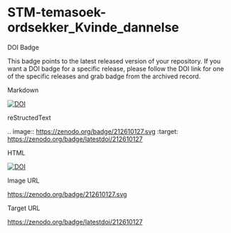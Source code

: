 # STM-temasoek-ordsekker_Kvinde_dannelse
DOI Badge

This badge points to the latest released version of your repository. If you want a DOI badge for a specific release, please follow the DOI link for one of the specific releases and grab badge from the archived record.

Markdown

[![DOI](https://zenodo.org/badge/212610127.svg)](https://zenodo.org/badge/latestdoi/212610127)

reStructedText

.. image:: https://zenodo.org/badge/212610127.svg
   :target: https://zenodo.org/badge/latestdoi/212610127

HTML

<a href="https://zenodo.org/badge/latestdoi/212610127"><img src="https://zenodo.org/badge/212610127.svg" alt="DOI"></a>

Image URL

https://zenodo.org/badge/212610127.svg

Target URL

https://zenodo.org/badge/latestdoi/212610127
